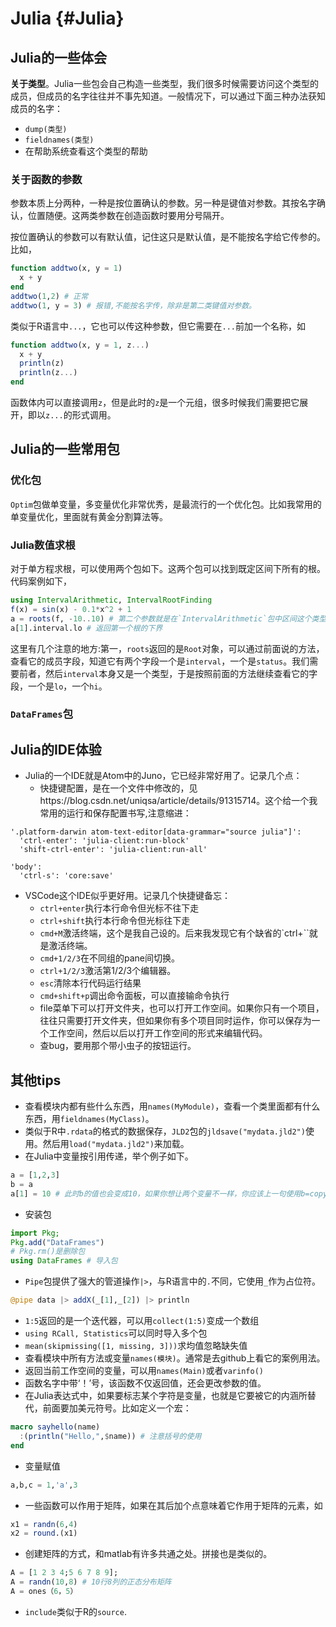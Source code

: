 
# Julia {#Julia}

## Julia的一些体会

**关于类型**。Julia一些包会自己构造一些类型，我们很多时候需要访问这个类型的成员，但成员的名字往往并不事先知道。一般情况下，可以通过下面三种办法获知成员的名字：

- `dump(类型)`
- `fieldnames(类型)`
- 在帮助系统查看这个类型的帮助

### 关于函数的参数

参数本质上分两种，一种是按位置确认的参数。另一种是键值对参数。其按名字确认，位置随便。这两类参数在创造函数时要用分号隔开。

按位置确认的参数可以有默认值，记住这只是默认值，是不能按名字给它传参的。比如，
```julia
function addtwo(x, y = 1)
  x + y
end
addtwo(1,2) # 正常
addtwo(1, y = 3) # 报错,不能按名字传，除非是第二类键值对参数。
```

类似于R语言中`...`，它也可以传这种参数，但它需要在`...`前加一个名称，如
```julia
function addtwo(x, y = 1, z...)
  x + y
  println(z)
  println(z...)
end
```

函数体内可以直接调用`z`，但是此时的`z`是一个元组，很多时候我们需要把它展开，即以`z...`的形式调用。

## Julia的一些常用包
### 优化包

`Optim`包做单变量，多变量优化非常优秀，是最流行的一个优化包。比如我常用的单变量优化，里面就有黄金分割算法等。

### Julia数值求根

对于单方程求根，可以使用两个包如下。这两个包可以找到既定区间下所有的根。代码案例如下，
```julia
using IntervalArithmetic, IntervalRootFinding
f(x) = sin(x) - 0.1*x^2 + 1
a = roots(f, -10..10) # 第二个参数就是在`IntervalArithmetic`包中区间这个类型的表达方式
a[1].interval.lo # 返回第一个根的下界
```

这里有几个注意的地方:第一，`roots`返回的是`Root`对象，可以通过前面说的方法，查看它的成员字段，知道它有两个字段一个是`interval`，一个是`status`。我们需要前者，然后`interval`本身又是一个类型，于是按照前面的方法继续查看它的字段，一个是`lo`，一个`hi`。

### `DataFrames`包

## Julia的IDE体验

- Julia的一个IDE就是Atom中的Juno，它已经非常好用了。记录几个点：
  - 快捷键配置，是在一个文件中修改的，见https://blog.csdn.net/uniqsa/article/details/91315714。这个给一个我常用的运行和保存配置书写,注意缩进：
  
```
'.platform-darwin atom-text-editor[data-grammar="source julia"]':
  'ctrl-enter': 'julia-client:run-block'
  'shift-ctrl-enter': 'julia-client:run-all'

'body':
  'ctrl-s': 'core:save'
```

- VSCode这个IDE似乎更好用。记录几个快捷键备忘：
  - `ctrl+enter`执行本行命令但光标不往下走
  - `ctrl+shift`执行本行命令但光标往下走
  - `cmd+M`激活终端，这个是我自己设的。后来我发现它有个缺省的`ctrl+\``就是激活终端。
  - `cmd+1/2/3`在不同组的pane间切换。
  - `ctrl+1/2/3`激活第1/2/3个编辑器。
  - `esc`清除本行代码运行结果
  - `cmd+shift+p`调出命令面板，可以直接输命令执行
  - file菜单下可以打开文件夹，也可以打开工作空间。如果你只有一个项目，往往只需要打开文件夹，但如果你有多个项目同时运作，你可以保存为一个工作空间，然后以后以打开工作空间的形式来编辑代码。
  - 查bug，要用那个带小虫子的按钮运行。


## 其他tips

- 查看模块内都有些什么东西，用`names(MyModule)`，查看一个类里面都有什么东西，用`fieldnames(MyClass)`。
- 类似于R中`.rdata`的格式的数据保存，`JLD2`包的`jldsave("mydata.jld2")`使用。然后用`load("mydata.jld2")`来加载。
- 在Julia中变量按引用传递，举个例子如下。
```julia
a = [1,2,3]
b = a
a[1] = 10 # 此时b的值也会变成10，如果你想让两个变量不一样，你应该上一句使用b=copy(a)
```

- 安装包
```julia
import Pkg;
Pkg.add("DataFrames")
# Pkg.rm()是删除包
using DataFrames # 导入包
```

- `Pipe`包提供了强大的管道操作`|>`，与R语言中的`.`不同，它使用`_`作为占位符。
```julia
@pipe data |> addX(_[1],_[2]) |> println
```
- `1:5`返回的是一个迭代器，可以用`collect(1:5)`变成一个数组
- `using RCall, Statistics`可以同时导入多个包
- `mean(skipmissing([1, missing, 3]))`求均值忽略缺失值
- 查看模块中所有方法或变量`names(模块)`。通常是去github上看它的案例用法。
- 返回当前工作空间的变量，可以用`names(Main)`或者`varinfo()`
- 函数名字中带‘！’号，该函数不仅返回值，还会更改参数的值。
- 在Julia表达式中，如果要标志某个字符是变量，也就是它要被它的内涵所替代，前面要加美元符号。比如定义一个宏：
```julia
macro sayhello(name)
  :(println("Hello,",$name)) # 注意括号的使用
end
```
- 变量赋值
```julia
a,b,c = 1,'a',3 
```
- 一些函数可以作用于矩阵，如果在其后加个点意味着它作用于矩阵的元素，如
```julia
x1 = randn(6,4)
x2 = round.(x1)
```
- 创建矩阵的方式，和matlab有许多共通之处。拼接也是类似的。
```julia
A = [1 2 3 4;5 6 7 8 9];
A = randn(10,8) # 10行8列的正态分布矩阵
A = ones（6，5）
```
- `include`类似于R的`source`.



